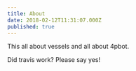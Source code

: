 ```yaml
---
title: About
date: 2018-02-12T11:31:07.000Z
published: true
---
```


This all about vessels and all about 4pbot.

Did travis work? Please say yes!
